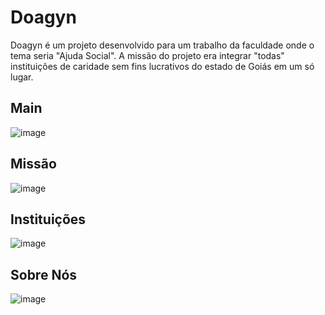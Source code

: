 # Doagyn
 Doagyn é um projeto desenvolvido para um trabalho da faculdade onde o tema seria "Ajuda Social". A missão do projeto era integrar "todas" instituições de caridade sem fins lucrativos do estado de Goiás em um só lugar.

## Main
![image](https://github.com/progmesquita/doagyn/assets/121181562/b1db9bd4-39bd-4c23-9924-18a4bac04513)

## Missão
![image](https://github.com/progmesquita/doagyn/assets/121181562/f882ac65-6f49-4312-bc8d-e2d6bf6ffa84)

## Instituições
![image](https://github.com/progmesquita/doagyn/assets/121181562/75fad874-9ba2-4e6d-85f8-cce06f155d1f)

## Sobre Nós
![image](https://github.com/progmesquita/doagyn/assets/121181562/c7510bc6-eade-4297-8e74-02ebc943d64c)

